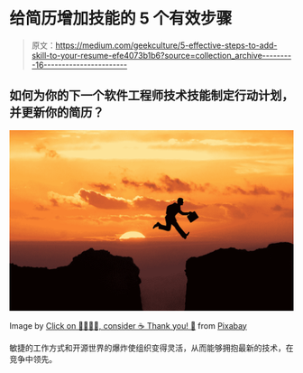 # 给简历增加技能的 5 个有效步骤

> 原文：<https://medium.com/geekculture/5-effective-steps-to-add-skill-to-your-resume-efe4073b1b6?source=collection_archive---------16----------------------->

## 如何为你的下一个软件工程师技术技能制定行动计划，并更新你的简历？

![](img/76a65adcd31fcd13eb92b0d5bbf0c043.png)

Image by [Click on 👍🏼👍🏼, consider ☕ Thank you! 🤗](https://pixabay.com/users/tumisu-148124/?utm_source=link-attribution&utm_medium=referral&utm_campaign=image&utm_content=5266634) from [Pixabay](https://pixabay.com/?utm_source=link-attribution&utm_medium=referral&utm_campaign=image&utm_content=5266634)

敏捷的工作方式和开源世界的爆炸使组织变得灵活，从而能够拥抱最新的技术，在竞争中领先。